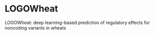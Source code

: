 # LOGOWheat
LOGOWheat: deep learning-based prediction of regulatory effects for noncoding variants in wheats
